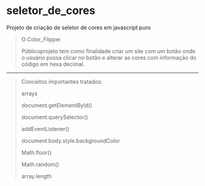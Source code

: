 # seletor_de_cores

 Projeto de criação de seletor de cores em javascript puro

> O Color_Flipper
>
> Públicoprojeto tem como finalidade criar um site com um botão onde o usuário possa clicar no botão e alterar as cores com informação do código em hexa decimal.

---

> Conceitos importantes tratados:
>
> arrays
>
> document.getElementById()
>
> document.querySelector()
>
> addEventListener()
>
> document.body.style.backgroundColor
>
> Math.floor()
>
> Math.random()
>
> array.length
